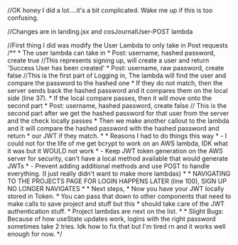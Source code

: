 //OK honey I did a lot....it's a bit complicated. Wake me up if this is too confusing.

//Changes are in landing.jsx and cosJournalUser-POST lambda

//First thing I did was modify the User Lambda to only take in Post requests
	/**
	 * The user lambda can take in 
	 * 	Post: username, hashed password, create true //This represents signing up, will create a user and return 'Success User has been created'
	 *  Post: username, raw password, create false //This is the first part of Logging in, The lambda will find the user and compare the password to the hashed one
	 * 												If they do not match, then the server sends back the hashed password and it compares them on the local side (line 37).
	 * 												If the local compare passes, then it will move onto the second part
	 * 	Post: username, hashed password, create false // This is the second part after we get the hashed password for that user from the server and the check locally passes
	 * 													Then we make another callout to the lambda and it will compare the hashed password with the hashed password and return
	 * 													our JWT if they match.
	 * 
	 * Reasons I had to do things this way
	 * - I could not for the life of me get bcrypt to work on an AWS lambda, IDK what it was but it WOULD not work
	 * - Keep JWT token generation on the AWS server for security, can't have a local method available that would generate JWTs
	 * - Prevent adding additional methods and use POST to handle everything. (I just really didn't want to make more lambdas)
	 * 
	 * NAVIGATING TO THE PROJECTS PAGE FOR LOGIN HAPPENS LATER (line 100), SIGN UP NO LONGER NAVIGATES
	 * 
	 * Next steps, 
	 * Now you have your JWT locally stored in Token. 
	 * You can pass that down to other components that need to make calls to save project and stuff but this
	 * should take care of the JWT authentication stuff.
	 * Project lambdas are next on the list.
	 * 
	 * Slight Bugs: Because of how useState updates work, logins with the right password sometimes take 2 tries. Idk how to fix that but I'm tired rn and it works well enough for now.
	 */
